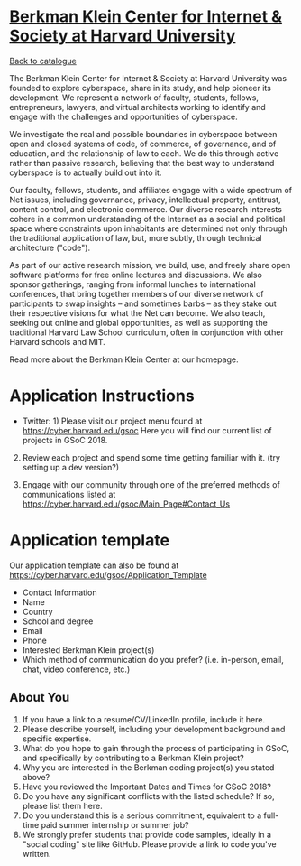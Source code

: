 
# [Berkman Klein Center for Internet & Society at Harvard University](https://cyber.harvard.edu)

[Back to catalogue](../README.md#berkman-klein-center-for-internet-and-society-at-harvard-university)

The Berkman Klein Center for Internet & Society at Harvard University was founded to explore cyberspace, share in its study, and help pioneer its development. We represent a network of faculty, students, fellows, entrepreneurs, lawyers, and virtual architects working to identify and engage with the challenges and opportunities of cyberspace.

We investigate the real and possible boundaries in cyberspace between open and closed systems of code, of commerce, of governance, and of education, and the relationship of law to each. We do this through active rather than passive research, believing that the best way to understand cyberspace is to actually build out into it.

Our faculty, fellows, students, and affiliates engage with a wide spectrum of Net issues, including governance, privacy, intellectual property, antitrust, content control, and electronic commerce. Our diverse research interests cohere in a common understanding of the Internet as a social and political space where constraints upon inhabitants are determined not only through the traditional application of law, but, more subtly, through technical architecture ("code").

As part of our active research mission, we build, use, and freely share open software platforms for free online lectures and discussions. We also sponsor gatherings, ranging from informal lunches to international conferences, that bring together members of our diverse network of participants to swap insights – and sometimes barbs – as they stake out their respective visions for what the Net can become. We also teach, seeking out online and global opportunities, as well as supporting the traditional Harvard Law School curriculum, often in conjunction with other Harvard schools and MIT.

Read more about the Berkman Klein Center at our homepage.

# Application Instructions

* Twitter: 1) Please visit our project menu found at https://cyber.harvard.edu/gsoc  Here you will find our current list of projects in GSoC 2018.  

2) Review each project and spend some time getting familiar with it. (try setting up a dev version?)

4) Engage with our community through one of the preferred methods of communications listed at https://cyber.harvard.edu/gsoc/Main_Page#Contact_Us

# Application template #
Our application template can also be found at https://cyber.harvard.edu/gsoc/Application_Template
* Contact Information
* Name
* Country
* School and degree
* Email
* Phone
* Interested Berkman Klein project(s)
* Which method of communication do you prefer? (i.e. in-person, email, chat, video conference, etc.)
 
## About You ##
1. If you have a link to a resume/CV/LinkedIn profile, include it here.
2. Please describe yourself, including your development background and specific expertise.
3. What do you hope to gain through the process of participating in GSoC, and specifically by contributing to a Berkman Klein project?
4. Why you are interested in the Berkman coding project(s) you stated above?
5. Have you reviewed the Important Dates and Times for GSoC 2018?
6. Do you have any significant conflicts with the listed schedule? If so, please list them here.
7. Do you understand this is a serious commitment, equivalent to a full-time paid summer internship or summer job?
8. We strongly prefer students that provide code samples, ideally in a "social coding" site like GitHub. Please provide a link to code you've written.